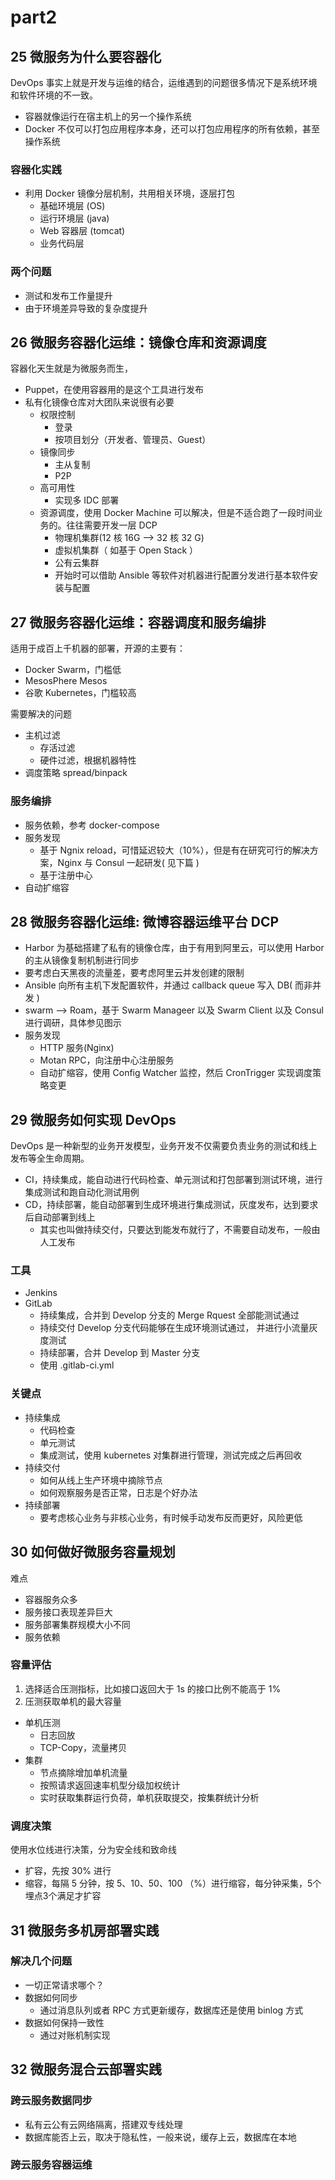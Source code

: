 # part2

## 25 微服务为什么要容器化

DevOps 事实上就是开发与运维的结合，运维遇到的问题很多情况下是系统环境和软件环境的不一致。

- 容器就像运行在宿主机上的另一个操作系统
- Docker 不仅可以打包应用程序本身，还可以打包应用程序的所有依赖，甚至操作系统

### 容器化实践

- 利用 Docker 镜像分层机制，共用相关环境，逐层打包
  - 基础环境层 (OS)
  - 运行环境层 (java)
  - Web 容器层 (tomcat)
  - 业务代码层

### 两个问题

- 测试和发布工作量提升
- 由于环境差异导致的复杂度提升

## 26 微服务容器化运维：镜像仓库和资源调度

容器化天生就是为微服务而生，

- Puppet，在使用容器用的是这个工具进行发布
- 私有化镜像仓库对大团队来说很有必要
  - 权限控制
    - 登录
    - 按项目划分（开发者、管理员、Guest）
  - 镜像同步
    - 主从复制
    - P2P
  - 高可用性
    - 实现多 IDC 部署
  - 资源调度，使用 Docker Machine 可以解决，但是不适合跑了一段时间业务的。往往需要开发一层 DCP
    - 物理机集群(12 核 16G --> 32 核 32 G)
    - 虚拟机集群（ 如基于 Open Stack ）
    - 公有云集群
    - 开始时可以借助 Ansible 等软件对机器进行配置分发进行基本软件安装与配置

## 27 微服务容器化运维：容器调度和服务编排

适用于成百上千机器的部署，开源的主要有：

- Docker Swarm，门槛低
- MesosPhere Mesos
- 谷歌 Kubernetes，门槛较高

需要解决的问题

- 主机过滤
  - 存活过滤
  - 硬件过滤，根据机器特性
- 调度策略 spread/binpack

### 服务编排

- 服务依赖，参考 docker-compose
- 服务发现
  - 基于 Ngnix reload，可惜延迟较大（10%），但是有在研究可行的解决方案，Nginx 与 Consul 一起研发( 见下篇 )
  - 基于注册中心
- 自动扩缩容

## 28 微服务容器化运维: 微博容器运维平台 DCP

- Harbor 为基础搭建了私有的镜像仓库，由于有用到阿里云，可以使用 Harbor 的主从镜像复制机制进行同步
- 要考虑白天黑夜的流量差，要考虑阿里云并发创建的限制
- Ansible 向所有主机下发配置软件，并通过 callback queue 写入 DB( 而非并发 )
- swarm --> Roam，基于 Swarm Manageer 以及 Swarm Client 以及 Consul 进行调研，具体参见图示
- 服务发现
  - HTTP 服务(Nginx)
  - Motan RPC，向注册中心注册服务
  - 自动扩缩容，使用 Config Watcher 监控，然后 CronTrigger 实现调度策略变更

## 29 微服务如何实现 DevOps

DevOps 是一种新型的业务开发模型，业务开发不仅需要负责业务的测试和线上发布等全生命周期。

- CI，持续集成，能自动进行代码检查、单元测试和打包部署到测试环境，进行集成测试和跑自动化测试用例
- CD，持续部署，能自动部署到生成环境进行集成测试，灰度发布，达到要求后自动部署到线上
  - 其实也叫做持续交付，只要达到能发布就行了，不需要自动发布，一般由人工发布

### 工具

- Jenkins
- GitLab
  - 持续集成，合并到 Develop 分支的 Merge Rquest 全部能测试通过
  - 持续交付 Develop 分支代码能够在生成环境测试通过， 并进行小流量灰度测试
  - 持续部署，合并 Develop 到 Master 分支
  - 使用 .gitlab-ci.yml

### 关键点

- 持续集成
  - 代码检查
  - 单元测试
  - 集成测试，使用 kubernetes 对集群进行管理，测试完成之后再回收
- 持续交付
  - 如何从线上生产环境中摘除节点
  - 如何观察服务是否正常，日志是个好办法
- 持续部署
  - 要考虑核心业务与非核心业务，有时候手动发布反而更好，风险更低

## 30 如何做好微服务容量规划

难点

- 容器服务众多
- 服务接口表现差异巨大
- 服务部署集群规模大小不同
- 服务依赖

### 容量评估

1. 选择适合压测指标，比如接口返回大于 1s 的接口比例不能高于 1%
2. 压测获取单机的最大容量

- 单机压测
  - 日志回放
  - TCP-Copy，流量拷贝
- 集群
  - 节点摘除增加单机流量
  - 按照请求返回速率机型分级加权统计
  - 实时获取集群运行负荷，单机获取提交，按集群统计分析

### 调度决策

使用水位线进行决策，分为安全线和致命线

- 扩容，先按 30% 进行
- 缩容，每隔 5 分钟，按 5、10、50、100 （%）进行缩容，每分钟采集，5个埋点3个满足才扩容


## 31 微服务多机房部署实践

### 解决几个问题

- 一切正常请求哪个？
- 数据如何同步
  - 通过消息队列或者 RPC 方式更新缓存，数据库还是使用 binlog 方式
- 数据如何保持一致性
  - 通过对账机制实现

## 32 微服务混合云部署实践

### 跨云服务数据同步

- 私有云公有云网络隔离，搭建双专线处理
- 数据库能否上云，取决于隐私性，一般来说，缓存上云，数据库在本地

### 跨云服务容器运维
